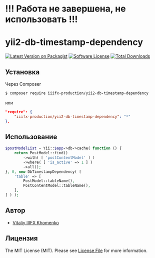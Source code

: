 # !!! Работа не завершена, не использовать !!!

# yii2-db-timestamp-dependency

[![Latest Version on Packagist](https://img.shields.io/packagist/v/iiifx-production/yii2-db-timestamp-dependency.svg?style=flat-square)](https://packagist.org/packages/iiifx-production/yii2-db-timestamp-dependency)
[![Software License](https://img.shields.io/badge/license-MIT-brightgreen.svg?style=flat-square)](LICENSE.md)
[![Total Downloads](https://img.shields.io/packagist/dt/iiifx-production/yii2-db-timestamp-dependency.svg?style=flat-square)](https://packagist.org/packages/iiifx-production/yii2-db-timestamp-dependency)

## Установка

Через Composer

``` bash
$ composer require iiifx-production/yii2-db-timestamp-dependency
```

или

``` json
"require": {
    "iiifx-production/yii2-db-timestamp-dependency": "*"
},
```

## Использование

``` php
$postModelList = Yii::$app->db->cache( function () {
    return PostModel::find()
        ->with( [ 'postContentModel' ] )
        ->where( [ 'is_active' => 1 ] )
        ->all();
}, 0, new DbTimestampDependency( [
    'table' => [
        PostModel::tableName(),
        PostContentModel::tableName(),
    ],
] ) );
```

## Автор

- [Vitaliy IIIFX Khomenko](https://github.com/iiifx)

## Лицензия

The MIT License (MIT). Please see [License File](LICENSE.md) for more information.
